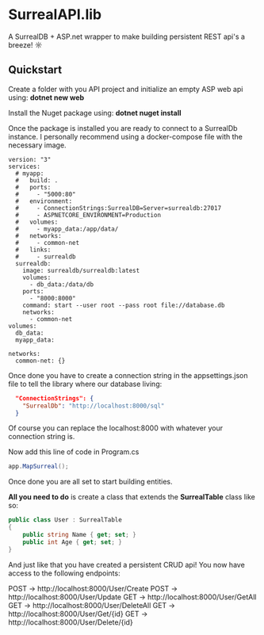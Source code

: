 # SurrealAPI.lib

A SurrealDB + ASP.net wrapper to make building persistent REST api's a breeze! ☼

## Quickstart
Create a folder with you API project and initialize an empty ASP web api using:
**dotnet new web** 

Install the Nuget package using: 
**dotnet nuget install**

Once the package is installed you are ready to connect to a SurrealDb instance.
I personally recommend using a docker-compose file with the necessary image.

```docker-compose
version: "3"
services:
  # myapp:
  #   build: .
  #   ports:
  #     - "5000:80"
  #   environment:
  #     - ConnectionStrings:SurrealDB=Server=surrealdb:27017
  #     - ASPNETCORE_ENVIRONMENT=Production
  #   volumes:
  #     - myapp_data:/app/data/
  #   networks:
  #     - common-net
  #   links:
  #     - surrealdb
  surrealdb:
    image: surrealdb/surrealdb:latest
    volumes:
      - db_data:/data/db
    ports:
      - "8000:8000"
    command: start --user root --pass root file://database.db
    networks:
      - common-net
volumes:
  db_data:
  myapp_data:

networks:
  common-net: {}
```

Once done you have to create a connection string in the appsettings.json file to
tell the library where our database living: 

```json
  "ConnectionStrings": {
    "SurrealDb": "http://localhost:8000/sql"
  }
```

Of course you can replace the localhost:8000 with whatever your connection
string is. 

Now add this line of code in Program.cs

```csharp	
app.MapSurreal();
```

Once done you are all set to start building entities.

**All you need to do** is create a class that extends the **SurrealTable**
class like so:

```csharp	
public class User : SurrealTable
{
    public string Name { get; set; }
    public int Age { get; set; }
}
```

And just like that you have created a persistent CRUD api!
You now have access to the following endpoints: 

POST -> http://localhost:8000/User/Create
POST -> http://localhost:8000/User/Update
GET ->  http://localhost:8000/User/GetAll
GET ->  http://localhost:8000/User/DeleteAll
GET ->  http://localhost:8000/User/Get/{id}
GET ->  http://localhost:8000/User/Delete/{id}

